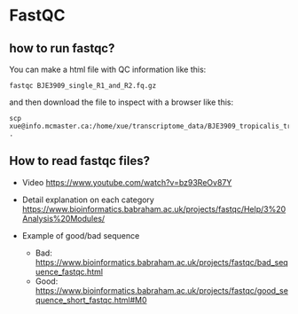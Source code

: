 # FastQC

## how to run fastqc?
You can make a html file with QC information like this:

```
fastqc BJE3909_single_R1_and_R2.fq.gz
```

and then download the file to inspect with a browser like this:

```
scp xue@info.mcmaster.ca:/home/xue/transcriptome_data/BJE3909_tropicalis_trimmed_data/BJE3909_single_R1_and_R2_fastqc.html .
```

## How to read fastqc files?
- Video 
https://www.youtube.com/watch?v=bz93ReOv87Y

- Detail explanation on each category
https://www.bioinformatics.babraham.ac.uk/projects/fastqc/Help/3%20Analysis%20Modules/

- Example of good/bad sequence
  - Bad: https://www.bioinformatics.babraham.ac.uk/projects/fastqc/bad_sequence_fastqc.html
  - Good: https://www.bioinformatics.babraham.ac.uk/projects/fastqc/good_sequence_short_fastqc.html#M0
